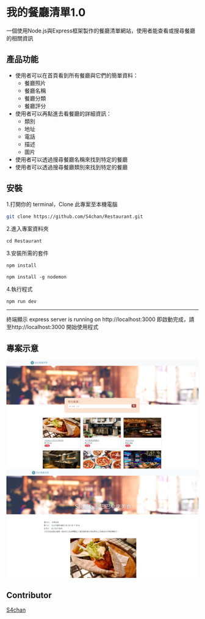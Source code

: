# 我的餐廳清單1.0
一個使用Node.js與Express框架製作的餐廳清單網站，使用者能查看或搜尋餐廳的相關資訊
## 產品功能
* 使用者可以在首頁看到所有餐廳與它們的簡單資料：
  * 餐廳照片
  * 餐廳名稱
  * 餐廳分類
  * 餐廳評分
* 使用者可以再點進去看餐廳的詳細資訊：
  * 類別
  * 地址
  * 電話
  * 描述
  * 圖片
* 使用者可以透過搜尋餐廳名稱來找到特定的餐廳
* 使用者可以透過搜尋餐廳類別來找到特定的餐廳
## 安裝
1.打開你的 terminal，Clone 此專案至本機電腦
```bash   
git clone https://github.com/S4chan/Restaurant.git
```
2.進入專案資料夾
```
cd Restaurant
```
3.安裝所需的套件
```
npm install
```
```
npm install -g nodemon
```
4.執行程式
```
npm run dev
```
---
終端顯示 express server is running on http://localhost:3000
即啟動完成，請至http://localhost:3000  開始使用程式
## 專案示意
![餐廳圖片](public/images/example1.png "餐廳圖片")
![餐廳圖片](public/images/example2.png "餐廳圖片")
## Contributor
[S4chan](https://github.com/S4chan)
